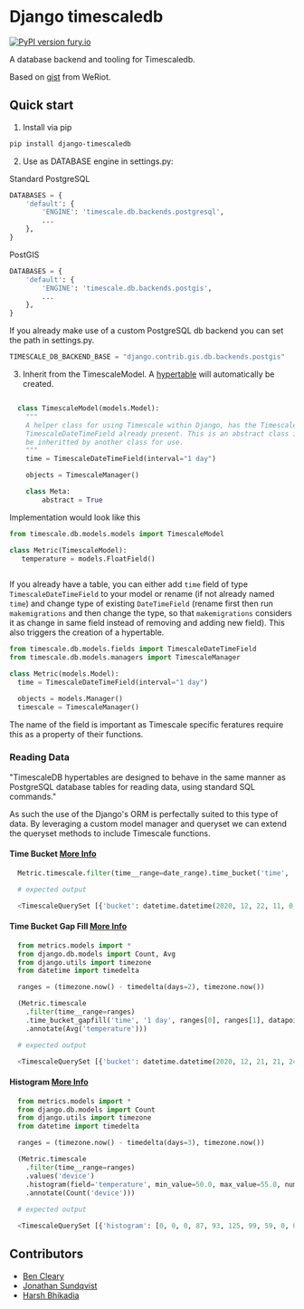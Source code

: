 # Django timescaledb



[![PyPI version fury.io](https://badge.fury.io/py/django-timescaledb.svg)](https://pypi.python.org/pypi/django-timescaledb/)




A database backend and tooling for Timescaledb.

Based on [gist](https://gist.github.com/dedsm/fc74f04eb70d78459ff0847ef16f2e7a) from WeRiot.

## Quick start

1. Install via pip

```bash
pip install django-timescaledb
```

2. Use as DATABASE engine in settings.py:

Standard PostgreSQL

```python
DATABASES = {
    'default': {
        'ENGINE': 'timescale.db.backends.postgresql',
        ...
    },
}
```

PostGIS

```python
DATABASES = {
    'default': {
        'ENGINE': 'timescale.db.backends.postgis',
        ...
    },
}
```

If you already make use of a custom PostgreSQL db backend you can set the path in settings.py.

```python
TIMESCALE_DB_BACKEND_BASE = "django.contrib.gis.db.backends.postgis"
```

3. Inherit from the TimescaleModel. A [hypertable](https://docs.timescale.com/latest/using-timescaledb/hypertables#react-docs) will automatically be created.

```python

  class TimescaleModel(models.Model):
    """
    A helper class for using Timescale within Django, has the TimescaleManager and 
    TimescaleDateTimeField already present. This is an abstract class it should 
    be inheritted by another class for use.
    """
    time = TimescaleDateTimeField(interval="1 day")

    objects = TimescaleManager()

    class Meta:
        abstract = True

```

Implementation would look like this

```python
from timescale.db.models.models import TimescaleModel

class Metric(TimescaleModel):
   temperature = models.FloatField()
   

```

If you already have a table, you can either add `time` field of type `TimescaleDateTimeField` to your model or rename (if not already named `time`) and change type of existing `DateTimeField` (rename first then run `makemigrations` and then change the type, so that `makemigrations` considers it as change in same field instead of removing and adding new field). This also triggers the creation of a hypertable.

```python
from timescale.db.models.fields import TimescaleDateTimeField
from timescale.db.models.managers import TimescaleManager

class Metric(models.Model):
  time = TimescaleDateTimeField(interval="1 day")

  objects = models.Manager()
  timescale = TimescaleManager()
```

The name of the field is important as Timescale specific feratures require this as a property of their functions.
### Reading Data

"TimescaleDB hypertables are designed to behave in the same manner as PostgreSQL database tables for reading data, using standard SQL commands."

As such the use of the Django's ORM is perfectally suited to this type of data. By leveraging a custom model manager and queryset we can extend the queryset methods to include Timescale functions.

#### Time Bucket [More Info](https://docs.timescale.com/latest/using-timescaledb/reading-data#time-bucket)

```python
  Metric.timescale.filter(time__range=date_range).time_bucket('time', '1 hour')

  # expected output

  <TimescaleQuerySet [{'bucket': datetime.datetime(2020, 12, 22, 11, 0, tzinfo=<UTC>)}, ... ]>
```

#### Time Bucket Gap Fill [More Info](https://docs.timescale.com/latest/using-timescaledb/reading-data#gap-filling)

```python
  from metrics.models import *
  from django.db.models import Count, Avg
  from django.utils import timezone
  from datetime import timedelta

  ranges = (timezone.now() - timedelta(days=2), timezone.now())

  (Metric.timescale
    .filter(time__range=ranges)
    .time_bucket_gapfill('time', '1 day', ranges[0], ranges[1], datapoints=240)
    .annotate(Avg('temperature')))

  # expected output

  <TimescaleQuerySet [{'bucket': datetime.datetime(2020, 12, 21, 21, 24, tzinfo=<UTC>), 'temperature__avg': None}, ...]>
```

#### Histogram [More Info](https://docs.timescale.com/latest/using-timescaledb/reading-data#histogram)

```python
  from metrics.models import *
  from django.db.models import Count
  from django.utils import timezone
  from datetime import timedelta

  ranges = (timezone.now() - timedelta(days=3), timezone.now())

  (Metric.timescale
    .filter(time__range=ranges)
    .values('device')
    .histogram(field='temperature', min_value=50.0, max_value=55.0, num_of_buckets=10)
    .annotate(Count('device')))
    
  # expected output

  <TimescaleQuerySet [{'histogram': [0, 0, 0, 87, 93, 125, 99, 59, 0, 0, 0, 0], 'device__count': 463}]>
```

## Contributors

* [Ben Cleary](https://github.com/bencleary)
* [Jonathan Sundqvist](https://github.com/jonathan-s)
* [Harsh Bhikadia](https://github.com/daadu)